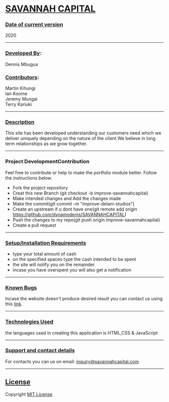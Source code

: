 # <u>SAVANNAH CAPITAL</u>

### <u>Date of current version</u>
2020

---

### <u>Developed By</u>:
Dennis Mbugua

### <u>Contributors</u>:
Martin Kihungi<br>
Ian Koome<br>
Jeremy Mungai<br>
Terry Kariuki<br>

---
### <u>Description</u>

This site has been developed understanding our customers need which we <br>
deliver uniquely depending on the nature of the client.We believe in long <br>term relationships as we grow together.

---

### Project DevelopmentContribution
Feel free to contribute or help to make the portfolio module better. Follow the instructions below.
 *  Fork the project repository
 *  Creat this new Branch (git checkout -b improve-savannahcapital)
 *  Make intended changes and Add the changes made
 *  Make the commit(git commit -m "improve-delani-studios")
 * Create an upstream if u dont have one(git remote add origin https://github.com/dynamodenis/SAVANNAHCAPITAL)
 *  Push the changes to my repo(git push origin improve-savannahcapital)
 *  Create a pull request

 ---

### <u>Setup/Installation Requirements</u>

* type your total amount  of cash
* on the specified spaces type the cash intended to be spent
* the site will notify you on the remainder 
* incase you have overspent you will also get a notification 

---

### <u>Known Bugs</u>

Incase the website doesn't produce desired result you can contact us using this [link](https://github.com/dynamodenis/SAVANNAHCAPITAL/issues/new).

---

### <u>Technologies Used</u>

the languages used in creating this application is HTML,CSS & JavaScript

---

### <u>Support and contact details</u>

For contacts you can us on email: inquiry@savannahcapital.com

---

## <u>License </u>

Copyright [MIT License](License.txt)


